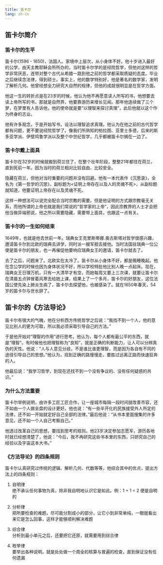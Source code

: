 ```yaml
---
title: 笛卡尔
lang: zh-cn
---
```


## 笛卡尔简介

### 笛卡尔的生平

笛卡尔(1596 - 1650)，法国人。家境中上层次，从小身体不好。他十岁进入最好的公学，由天主教耶稣会所所办的，当时笛卡尔学的是经院哲学，但他对这样的哲学非常厌恶，连带对整个古代从希腊一路到他之前的哲学都采取质疑的态度。毕业之后继续念法律，得到硕士。事实上，他的数学特别好，他是著名的数学家，发明了解析几何。他曾经想全力研究大自然的规律，但他的成就很明显是在哲学方面。

他这一生的转折点是在23岁的时候，他认为他不再愿意读人所写的书，他想要去读上帝所写的书，那就是自然界，他要靠游历来增长见闻。那年他连续做了三个梦，在梦里有人告诉他，他的使命就是要“以理智来探讨真理”，此后他就以这个作为终身的志业。

他有许多观念，于是开始写书，设法以理智追求真理。他认为在他之前的古代哲学都有问题，更不要说经院哲学了。像我们所熟知的柏拉图、亚里士多德，后来的斯多亚学派、伊壁鸠鲁学派以及整个中世纪哲学，几乎都被笛卡尔搁在一边了。

### 笛卡尔戴上面具

笛卡尔在32岁的时候就搬到荷兰住了，在整个壮年阶段，整整21年都住在荷兰，直到死前一年。因为当时的荷兰相对比较自由、比较安全。

隐藏在荷兰，但他对当时重要的问题并没有回避。他有一本代表作《沉思录》，全名为《第一哲学的沉思》，副标题为<证明上帝存在以及人的灵魂不死>，从副标题就知道，他要证明上帝存在以及灵魂不死。

这样一种想法可以说完全配合当时宗教的需要。但是他证明的方式跟宗教毫无关系，而他所谓的上帝也就是我们常说的“哲学家的上帝”，因此宗教界的人士才会把他当做异端邪说，他之所以需要隐藏，需要带上面具，也跟这一点有关。

### 笛卡尔的一生如何结束

1649年，也就是他去世前一年。瑞典女王克里斯蒂娜.奥古斯塔对哲学很感兴趣，邀请笛卡尔到北欧的瑞典去讲学，同时派一艘军舰去接他。当时法国驻瑞典一位公使是笛卡尔的朋友，也一再催促他要响应瑞典女王的邀请，笛卡尔就去了。

去了之后，问题来了。北欧实在太冷了。笛卡尔从小身体不好，都是晚睡晚起。他在念公学的时候也因为身体状况不好，所以学校特批他比别人晚一点起床。现在，瑞典女王日理万机，只有一大清早才有空，而她每周又要上三次课，就要让笛卡尔在清晨五点钟冒着风寒去给她上课，结果上了一个多月，笛卡尔的好朋友，这位法国公使先染上肺炎生病了，笛卡尔去探望他，也被感染了。就在1650年春天，54岁的笛卡尔与世长辞了。


## 笛卡尔的《方法导论》

笛卡尔有很大的气魄，他在分析西方传统哲学之后说：“我找不到一个人，他的意见比别人的更为可取，所以我必须采取引导自己的方法。”

于是他开始对“理智的作用”进行思考。他认为，每个人都有最公平的东西，就是“理智”。有时候他也把理智称为“良知”，就是正确的判断能力，让人可以分辨真伪的天性。他说：“人与人意见分歧，不是谁比谁更理智，而是因为各自有不同的途径引导自己的思想。”他认为，找到正确的路慢慢走，要胜过远离正路而快速狂奔的人。

他最后说：“我学习哲学，到现在还找不到一个没有争议的、没有任何疑惑的共识。”

### 为什么方法重要

笛卡尔举例说明，由许多工匠工匠合作，让一座城市每隔一段时间就改善市容，还不如由一个人做全盘的设计更好。他也说：“有一些半开化的民族接受外人所定的法律，还不如一开始就定好自己全部的法律。”最后他说：“从书本里面搜集的许多意见，还不如一个人自己考察自己。”

他透过改革自己的思想，要找到思考的规则。他23岁决定参加志愿军，游历各地时就已经想清楚了，他说：“今后，我不再研究这些书本里的东西，只研究自己的经验以及宇宙这本大书。”

### 《方法导论》的四条规则

笛卡尔认真研究过传统的逻辑、解析几何、代数等等，他综合其中的优点，提出方法上的四条规则：

1. 自明律  
绝不承认任何事物为真，除非我自明地认识它是如此。例：1 + 1 = 2 便是自明的

2. 分析律  
把所要检查的难题，尽可能分割成小的部分，让它小到非常单纯，一眼就看出来它是怎么回事，这样才能够顺利解决难题

3. 综合律  
分析到最小单元之后，还要把它还原，就需要用到综合律

4. 枚举律  
要举出各种说明，就是处处做一个周全的核算与普遍的检查，直到保证没有任何遗漏
